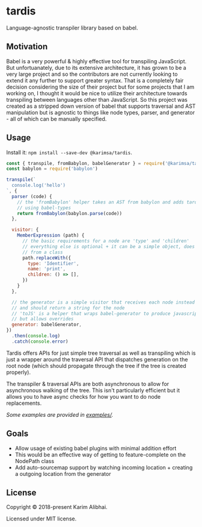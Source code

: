 # tardis

Language-agnostic transpiler library based on babel.

## Motivation

Babel is a very powerful & highly effective tool for transpiling JavaScript. But unfortuanately, due to
its extensive architecture, it has grown to be a very large project and so the contributors are not currently
looking to extend it any further to support greater syntax. That is a completely fair decision considering the
size of their project but for some projects that I am working on, I thought it would be nice to utilize their
architecture towards transpiling between languages other than JavaScript. So this project was created as a
stripped down version of babel that supports traversal and AST manipulation but is agnostic to things like
node types, parser, and generator - all of which can be manually specified.

## Usage

Install it: `npm install --save-dev @karimsa/tardis`.

```javascript
const { transpile, fromBabylon, babelGenerator } = require('@karimsa/tardis')
const babylon = require('babylon')

transpile(`
  console.log('hello')
`, {
  parser (code) {
    // the 'fromBabylon' helper takes an AST from babylon and adds tardis extensions
    // using babel-types
    return fromBabylon(babylon.parse(code))
  },

  visitor: {
    MemberExpression (path) {
      // the basic requirements for a node are 'type' and 'children'
      // everything else is optional + it can be a simple object, does not need to be created
      // from a class
      path.replaceWith({
        type: 'Identifier',
        name: 'print',
        children: () => [],
      })
    }
  },

  // the generator is a simple visitor that receives each node instead of a nodePath
  // and should return a string for the node
  // 'toJS' is a helper that wraps babel-generator to produce javascript code from nodes
  // but allows overrides
  generator: babelGenerator,
})
  .then(console.log)
  .catch(console.error)
```

Tardis offers APIs for just simple tree traversal as well as transpiling which is just a wrapper
around the traversal API that dispatches generation on the root node (which should propagate through
the tree if the tree is created properly).

The transpiler & traversal APIs are both asynchronous to allow for asynchronous walking of the tree.
This isn't particularly efficient but it allows you to have async checks for how you want to do node
replacements.

*Some examples are provided in [examples/](examples).*

## Goals

 * Allow usage of existing babel plugins with minimal addition effort
  * This would be an effective way of getting to feature-complete on the NodePath class
 * Add auto-sourcemap support by watching incoming location + creating a outgoing location from the generator

## License

Copyright &copy; 2018-present Karim Alibhai.

Licensed under MIT license.
